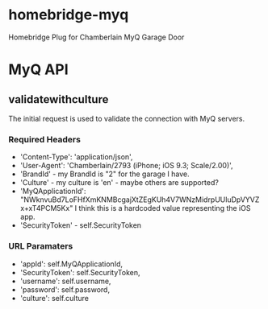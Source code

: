 # homebridge-myq
Homebridge Plug for Chamberlain MyQ Garage Door

# MyQ API

## validatewithculture

The initial request is used to validate the connection with MyQ servers.

### Required Headers

* 'Content-Type': 'application/json',
* 'User-Agent': 'Chamberlain/2793 (iPhone; iOS 9.3; Scale/2.00)',
* 'BrandId' - my BrandId is "2" for the garage I have.
* 'Culture' - my culture is 'en' - maybe others are supported?
* 'MyQApplicationId': "NWknvuBd7LoFHfXmKNMBcgajXtZEgKUh4V7WNzMidrpUUluDpVYVZx+xT4PCM5Kx"
   I think this is a hardcoded value representing the iOS app.
* 'SecurityToken' - self.SecurityToken

### URL Paramaters

* 'appId': self.MyQApplicationId,
* 'SecurityToken': self.SecurityToken,
* 'username': self.username,
* 'password': self.password,
* 'culture': self.culture


